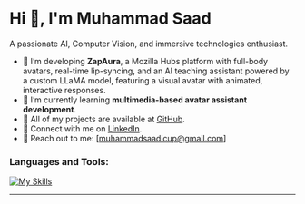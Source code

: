 # Hi 👋, I'm Muhammad Saad

A passionate AI, Computer Vision, and immersive technologies enthusiast.

- 🔭 I’m developing **ZapAura**, a Mozilla Hubs platform with full-body avatars, real-time lip-syncing, and an AI teaching assistant powered by a custom LLaMA model, featuring a visual avatar with animated, interactive responses.
- 🌱 I’m currently learning **multimedia-based avatar assistant development**.
- 💼 All of my projects are available at [GitHub](https://github.com/muhammadsaadkhankori).
- 🤝 Connect with me on [LinkedIn](https://www.linkedin.com/public-profile/settings?trk=d_flagship3_profile_self_view_public_profile).
- 📧 Reach out to me: [muhammadsaadicup@gmail.com]

### Languages and Tools:
[![My Skills](https://skillicons.dev/icons?i=js,ts,python,cpp,html,css,blender,git,github,docker&theme=dark)](https://skillicons.dev)

---
